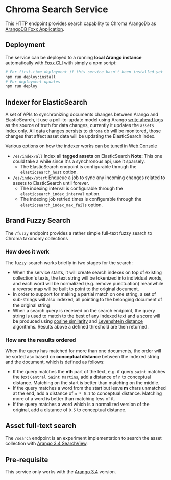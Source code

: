 # Chroma Search Service

This HTTP endpoint provides search capability to Chroma ArangoDb as [ArangoDB Foxx Application](https://docs.arangodb.com/devel/Manual/Foxx/).

## Deployment
The service can be deployed to a running **local Arango instance** automatically with [Foxx CLI](https://github.com/arangodb/foxx-cli) with simply a npm script:
```bash
# For first-time deployment if this service hasn't been installed yet
npm run deploy:install 
# For deployment updates
npm run deploy 
```   

## Indexer for ElasticSearch
A set of APIs to synchronizing documents changes between Arango and ElasticSearch, it use a poll-to-update model using Arango [write ahead logs](https://docs.arangodb.com/3.4/Manual/Architecture/WriteAheadLog.html) as the source of truth for data changes, currently it updates the `assets` index only. All data changes persists to `chroma` db will be monitored, those changes that affect asset data will be updating the ElasticSearch index.  

Various options on how the indexer works can be tuned in [Web Console](https://docs.arangodb.com/2.8/WebInterface/#services-tab)    

 - `/es/index/all` Index all **tagged assets** on ElasticSearch **Note:** This one could take a while since it's a synchronous api, use it sparsely.
   * The ElasticSearch endpoint is configurable through the `elasticsearch_host` option. 
 - `/es/index/start` Enqueue a job to sync any incoming changes related to assets to ElasticSearch until forever.
   * The indexing interval is configurable through the `elasticsearch_index_interval` option.   
   * The indexing job retried times is configurable through the `elasticsearch_index_max_fails` option.   

## Brand Fuzzy Search
The `/fuzzy` endpoint provides a rather simple full-text fuzzy search to Chroma taxonomy collections 

### How does it work
The fuzzy-search works briefly in two stages for the search:
 - When the service starts, it will create search indexes on top of existing collection's texts, the text string will be tokenized into individual words, and each word will be normalized (e.g. remove punctuation) meanwhile a reverse map will be built to point to the original document.
 - In order to support for making a partial match on one string, a set of sub-strings will also indexed, all pointing to the belonging document of the original string 
 - When a search query is received on the search endpoint, the query string is used to match to the best of any indexed text and a score will be produced using [cosine similarity](https://en.wikipedia.org/wiki/Cosine_similarity) and [Levenshtein distance](https://en.wikipedia.org/wiki/Levenshtein_distance) algorithms. Results above a defined threshold are then returned.
 
### How are the results ordered
When the query has matched for more than one documents, the order will be sorted asc based on **conceptual distance** between the indexed string and the document, which is defined as follows:     
  - If the query matches the **nth** part of the text, e.g. if query `saint` matches the text `Central Saint Martins`, add a distance of `n` to conceptual distance. Matching on the start is better than matching on the middle.  
  - If the query matches a word from the start but leave **m** chars unmatched at the end, add a distance of `m * 0.1` to conceptual distance. Matching more of a word is better than matching less of it.
  - If the query matches a word which is a normalized version of the original, add a distance of `0.5` to conceptual distance.
  

## Asset full-text search
The `/search` endpoint is an experiment implementation to search the asset collection with [Arango 3.4 SearchView](https://docs.arangodb.com/3.4/AQL/Views/).

## Pre-requisite
This service only works with the [Arango 3.4](https://github.com/conde-nast-international/chroma-api/tree/feature/arango-3.4) version.